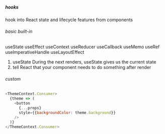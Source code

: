 ##### hooks
hook into React state and lifecycle features from components

###### basic built-in
useState useEffect useContext
useReducer useCallback useMemo useRef useImperativeHandle useLayoutEffect
1. useState During the next renders, useState gives us the current state
2. tell React that your component needs to do something after render

###### custom 
```javascript
<ThemeContext.Consumer>
  {theme => (
    <button
      {...props}
      style={{backgroundColor: theme.background}}
    />
  )}
</ThemeContext.Consumer>
```


 